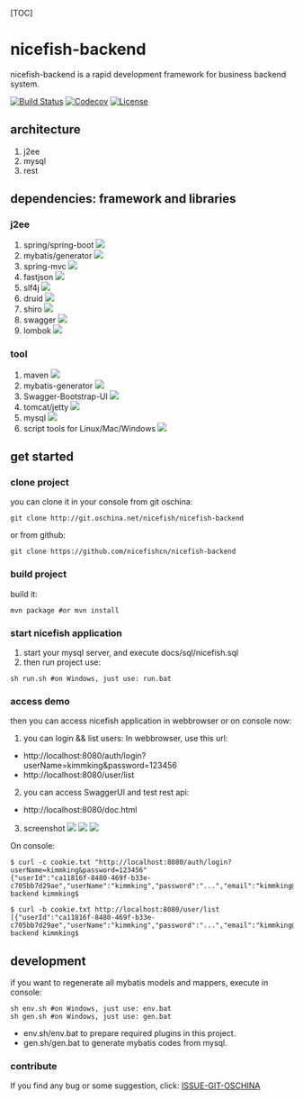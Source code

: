 [TOC]

# nicefish-backend
nicefish-backend is a rapid development framework for business backend system. 

[![Build Status](https://travis-ci.org/nicefishcn/nicefish-backend.svg?branch=master)](https://travis-ci.org/nicefishcn/nicefish-backend)
[![Codecov](https://codecov.io/gh/nicefishcn/nicefish-backend/branch/master/graph/badge.svg)](https://codecov.io/gh/nicefishcn/nicefish-backend/branch/master)
[![License](https://img.shields.io/badge/license-Apache%202-4EB1BA.svg)](https://www.apache.org/licenses/LICENSE-2.0.html)

## architecture
1. j2ee
2. mysql
3. rest

## dependencies: framework and libraries

### j2ee
1. spring/spring-boot ![](https://img.shields.io/badge/springboot-done-green.svg?style=plastic)
2. mybatis/generator ![](https://img.shields.io/badge/mybatis-done-green.svg?style=plastic)
3. spring-mvc ![](https://img.shields.io/badge/springmvc-done-green.svg?style=plastic)
4. fastjson ![](https://img.shields.io/badge/fastjson-done-green.svg?style=plastic)
5. slf4j ![](https://img.shields.io/badge/slf4j-done-green.svg?style=plastic)
6. druid ![](https://img.shields.io/badge/druid-done-green.svg?style=plastic)
7. shiro ![](https://img.shields.io/badge/shiro-done-green.svg?style=plastic)
8. swagger ![](https://img.shields.io/badge/swagger-done-green.svg?style=plastic)
9. lombok ![](https://img.shields.io/badge/lombok-done-green.svg?style=plastic)


### tool
1. maven ![](https://img.shields.io/badge/maven-done-green.svg?style=plastic)
2. mybatis-generator ![](https://img.shields.io/badge/generator-done-green.svg?style=plastic)
3. Swagger-Bootstrap-UI ![](https://img.shields.io/badge/swagger-done-green.svg?style=plastic)
4. tomcat/jetty ![](https://img.shields.io/badge/tomcat-done-green.svg?style=plastic)
5. mysql ![](https://img.shields.io/badge/mysql-done-green.svg?style=plastic)
6. script tools for Linux/Mac/Windows ![](https://img.shields.io/badge/Tools-done-green.svg?style=plastic)

## get started

### clone project
you can clone it in your console from git oschina:
```
git clone http://git.oschina.net/nicefish/nicefish-backend
```
or from github:
```
git clone https://github.com/nicefishcn/nicefish-backend
```
### build project
build it:

```
mvn package #or mvn install
```

### start nicefish application
1. start your mysql server, and execute docs/sql/nicefish.sql
2. then run project use:

```
sh run.sh #on Windows, just use: run.bat
```

### access demo
then you can access nicefish application in webbrowser or on console now:
1. you can login && list users:
In webbrowser, use this url:
- http://localhost:8080/auth/login?userName=kimmking&password=123456
- http://localhost:8080/user/list

2. you can access SwaggerUI and test rest api:
- http://localhost:8080/doc.html

3. screenshot
![](https://git.oschina.net/nicefish/nicefish-backend/raw/master/docs/screenshot/swagger01.jpg)
![](https://git.oschina.net/nicefish/nicefish-backend/raw/master/docs/screenshot/swagger02.jpg)
![](https://git.oschina.net/nicefish/nicefish-backend/raw/master/docs/screenshot/swagger03.jpg)

On console:
```
$ curl -c cookie.txt "http://localhost:8080/auth/login?userName=kimmking&password=123456"
{"userId":"ca11816f-8480-469f-b33e-c705bb7d29ae","userName":"kimmking","password":"...","email":"kimmking@163.com","realName":null,"nickName":null,"qq":null,"weixin":null,"cellPhone":null,"userDesc":null,"upId":null,"status":null,"regTime":1498461050000,"lastloginTime":null,"ename":null}bogon:nicefish-backend kimmking$

$ curl -b cookie.txt http://localhost:8080/user/list
[{"userId":"ca11816f-8480-469f-b33e-c705bb7d29ae","userName":"kimmking","password":"...","email":"kimmking@163.com","realName":null,"nickName":null,"qq":null,"weixin":null,"cellPhone":null,"userDesc":null,"upId":null,"status":null,"regTime":1498461050000,"lastloginTime":null,"ename":null}]bogon:nicefish-backend kimmking$

```

## development
if you want to regenerate all mybatis models and mappers, execute in console:
```
sh env.sh #on Windows, just use: env.bat
sh gen.sh #on Windows, just use: gen.bat
```

- env.sh/env.bat to prepare required plugins in this project.
- gen.sh/gen.bat to generate mybatis codes from mysql.

### contribute
If you find any bug or some suggestion, click: [ISSUE-GIT-OSCHINA](http://git.oschina.net/nicefish/nicefish-backend/issues)
